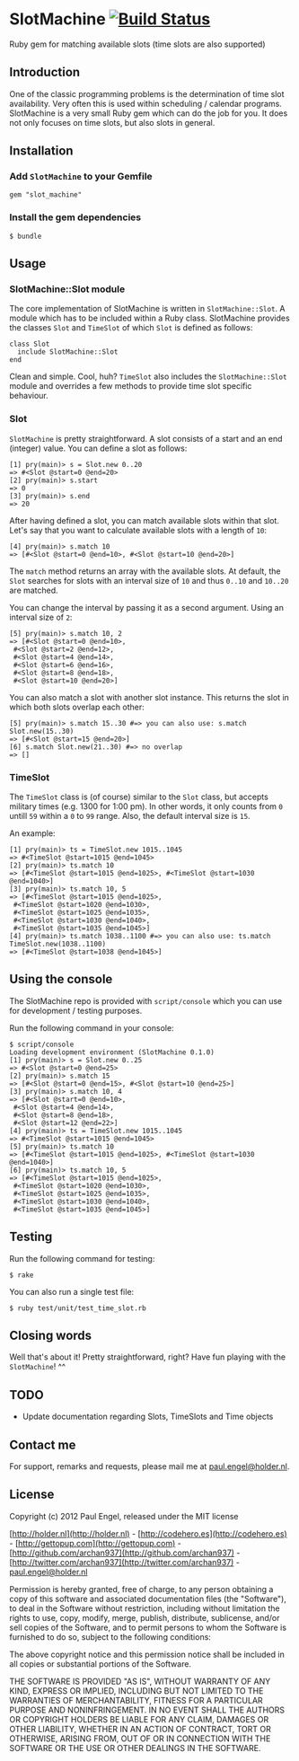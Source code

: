 # SlotMachine [![Build Status](https://secure.travis-ci.org/archan937/slot_machine.png)](http://travis-ci.org/archan937/slot_machine)

Ruby gem for matching available slots (time slots are also supported)

## Introduction

One of the classic programming problems is the determination of time slot availability. Very often this is used within scheduling / calendar programs. SlotMachine is a very small Ruby gem which can do the job for you. It does not only focuses on time slots, but also slots in general.

## Installation

### Add `SlotMachine` to your Gemfile

    gem "slot_machine"

### Install the gem dependencies

    $ bundle

## Usage

### SlotMachine::Slot module

The core implementation of SlotMachine is written in `SlotMachine::Slot`. A module which has to be included within a Ruby class.
SlotMachine provides the classes `Slot` and `TimeSlot` of which `Slot` is defined as follows:

    class Slot
      include SlotMachine::Slot
    end

Clean and simple. Cool, huh? `TimeSlot` also includes the `SlotMachine::Slot` module and overrides a few methods to provide time slot specific behaviour.

### Slot

`SlotMachine` is pretty straightforward. A slot consists of a start and an end (integer) value. You can define a slot as follows:

    [1] pry(main)> s = Slot.new 0..20
    => #<Slot @start=0 @end=20>
    [2] pry(main)> s.start
    => 0
    [3] pry(main)> s.end
    => 20

After having defined a slot, you can match available slots within that slot. Let's say that you want to calculate available slots with a length of `10`:

    [4] pry(main)> s.match 10
    => [#<Slot @start=0 @end=10>, #<Slot @start=10 @end=20>]

The `match` method returns an array with the available slots. At default, the `Slot` searches for slots with an interval size of `10` and thus `0..10` and `10..20` are matched.

You can change the interval by passing it as a second argument. Using an interval size of `2`:

    [5] pry(main)> s.match 10, 2
    => [#<Slot @start=0 @end=10>,
     #<Slot @start=2 @end=12>,
     #<Slot @start=4 @end=14>,
     #<Slot @start=6 @end=16>,
     #<Slot @start=8 @end=18>,
     #<Slot @start=10 @end=20>]

You can also match a slot with another slot instance. This returns the slot in which both slots overlap each other:

    [5] pry(main)> s.match 15..30 #=> you can also use: s.match Slot.new(15..30)
    => [#<Slot @start=15 @end=20>]
    [6] s.match Slot.new(21..30) #=> no overlap
    => []

### TimeSlot

The `TimeSlot` class is (of course) similar to the `Slot` class, but accepts military times (e.g. 1300 for 1:00 pm). In other words, it only counts from `0` untill `59` within a `0` to `99` range. Also, the default interval size is `15`.

An example:

    [1] pry(main)> ts = TimeSlot.new 1015..1045
    => #<TimeSlot @start=1015 @end=1045>
    [2] pry(main)> ts.match 10
    => [#<TimeSlot @start=1015 @end=1025>, #<TimeSlot @start=1030 @end=1040>]
    [3] pry(main)> ts.match 10, 5
    => [#<TimeSlot @start=1015 @end=1025>,
     #<TimeSlot @start=1020 @end=1030>,
     #<TimeSlot @start=1025 @end=1035>,
     #<TimeSlot @start=1030 @end=1040>,
     #<TimeSlot @start=1035 @end=1045>]
    [4] pry(main)> ts.match 1038..1100 #=> you can also use: ts.match TimeSlot.new(1038..1100)
    => [#<TimeSlot @start=1038 @end=1045>]

## Using the console

The SlotMachine repo is provided with `script/console` which you can use for development / testing purposes.

Run the following command in your console:

    $ script/console
    Loading development environment (SlotMachine 0.1.0)
    [1] pry(main)> s = Slot.new 0..25
    => #<Slot @start=0 @end=25>
    [2] pry(main)> s.match 15
    => [#<Slot @start=0 @end=15>, #<Slot @start=10 @end=25>]
    [3] pry(main)> s.match 10, 4
    => [#<Slot @start=0 @end=10>,
     #<Slot @start=4 @end=14>,
     #<Slot @start=8 @end=18>,
     #<Slot @start=12 @end=22>]
    [4] pry(main)> ts = TimeSlot.new 1015..1045
    => #<TimeSlot @start=1015 @end=1045>
    [5] pry(main)> ts.match 10
    => [#<TimeSlot @start=1015 @end=1025>, #<TimeSlot @start=1030 @end=1040>]
    [6] pry(main)> ts.match 10, 5
    => [#<TimeSlot @start=1015 @end=1025>,
     #<TimeSlot @start=1020 @end=1030>,
     #<TimeSlot @start=1025 @end=1035>,
     #<TimeSlot @start=1030 @end=1040>,
     #<TimeSlot @start=1035 @end=1045>]

## Testing

Run the following command for testing:

    $ rake

You can also run a single test file:

    $ ruby test/unit/test_time_slot.rb

## Closing words

Well that's about it! Pretty straightforward, right? Have fun playing with the `SlotMachine`! ^^

## TODO

* Update documentation regarding Slots, TimeSlots and Time objects

## Contact me

For support, remarks and requests, please mail me at [paul.engel@holder.nl](mailto:paul.engel@holder.nl).

## License

Copyright (c) 2012 Paul Engel, released under the MIT license

[http://holder.nl](http://holder.nl) - [http://codehero.es](http://codehero.es) - [http://gettopup.com](http://gettopup.com) - [http://github.com/archan937](http://github.com/archan937) - [http://twitter.com/archan937](http://twitter.com/archan937) - [paul.engel@holder.nl](mailto:paul.engel@holder.nl)

Permission is hereby granted, free of charge, to any person obtaining a copy of this software and associated documentation files (the "Software"), to deal in the Software without restriction, including without limitation the rights to use, copy, modify, merge, publish, distribute, sublicense, and/or sell copies of the Software, and to permit persons to whom the Software is furnished to do so, subject to the following conditions:

The above copyright notice and this permission notice shall be included in all copies or substantial portions of the Software.

THE SOFTWARE IS PROVIDED "AS IS", WITHOUT WARRANTY OF ANY KIND, EXPRESS OR IMPLIED, INCLUDING BUT NOT LIMITED TO THE WARRANTIES OF MERCHANTABILITY, FITNESS FOR A PARTICULAR PURPOSE AND NONINFRINGEMENT. IN NO EVENT SHALL THE AUTHORS OR COPYRIGHT HOLDERS BE LIABLE FOR ANY CLAIM, DAMAGES OR OTHER LIABILITY, WHETHER IN AN ACTION OF CONTRACT, TORT OR OTHERWISE, ARISING FROM, OUT OF OR IN CONNECTION WITH THE SOFTWARE OR THE USE OR OTHER DEALINGS IN THE SOFTWARE.